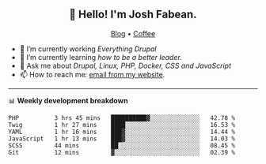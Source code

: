 <h2 align="center">👋 Hello! I'm Josh Fabean.</h2>
<p align="center">
  <a href="https://joshfabean.com">Blog</a> •
  <a href="https://www.buymeacoffee.com/LSxne6Yr4">Coffee</a>
</p>

- 🔭 I’m currently working *Everything Drupal*
- 🌱 I’m currently learning *how to be a better leader.*
- 💬 Ask me about *Drupal, Linux, PHP, Docker, CSS and JavaScript*
- 📫 How to reach me: [email from my website](https://joshfabean.com).

-------

📊 **Weekly development breakdown**
<!--START_SECTION:waka-->

```text
PHP          3 hrs 45 mins   ██████████▓░░░░░░░░░░░░░░   42.78 %
Twig         1 hr 27 mins    ████░░░░░░░░░░░░░░░░░░░░░   16.53 %
YAML         1 hr 16 mins    ███▓░░░░░░░░░░░░░░░░░░░░░   14.44 %
JavaScript   1 hr 13 mins    ███▓░░░░░░░░░░░░░░░░░░░░░   14.03 %
SCSS         44 mins         ██░░░░░░░░░░░░░░░░░░░░░░░   08.45 %
Git          12 mins         ▓░░░░░░░░░░░░░░░░░░░░░░░░   02.39 %
```

<!--END_SECTION:waka-->

<!--
**fabean/fabean** is a ✨ _special_ ✨ repository because its `README.md` (this file) appears on your GitHub profile.

Here are some ideas to get you started:

- 🔭 I’m currently working on ...
- 🌱 I’m currently learning ...
- 👯 I’m looking to collaborate on ...
- 🤔 I’m looking for help with ...
- 💬 Ask me about ...
- 📫 How to reach me: ...
- 😄 Pronouns: ...
- ⚡ Fun fact: ...
-->
